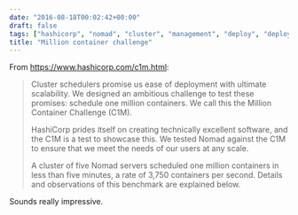 ```yaml
---
date: "2016-08-18T00:02:42+00:00"
draft: false
tags: ["hashicorp", "nomad", "cluster", "management", "deploy", "deployment", "manage", "container", "docker"]
title: "Million container challenge"
---
```

From https://www.hashicorp.com/c1m.html:

>Cluster schedulers promise us ease of deployment with ultimate scalability. We designed an ambitious challenge to test these promises: schedule one million containers. We call this the Million Container Challenge (C1M).
>
>HashiCorp prides itself on creating technically excellent software, and the C1M is a test to showcase this. We tested Nomad against the C1M to ensure that we meet the needs of our users at any scale.
>
>A cluster of five Nomad servers scheduled one million containers in less than five minutes, a rate of 3,750 containers per second. Details and observations of this benchmark are explained below.

Sounds really impressive.
